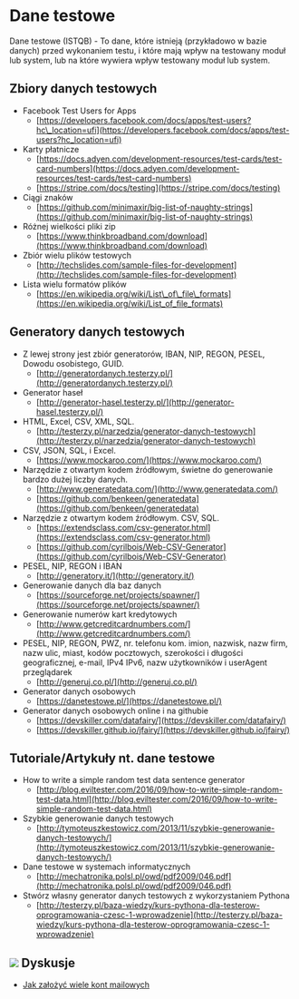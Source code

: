 # Dane testowe

Dane testowe \(ISTQB\) - To dane, które istnieją \(przykładowo w bazie danych\) przed wykonaniem testu, i które mają wpływ na testowany moduł lub system, lub na które wywiera wpływ testowany moduł lub system.

## Zbiory danych testowych

* Facebook Test Users for Apps
  * [https://developers.facebook.com/docs/apps/test-users?hc\_location=ufi](https://developers.facebook.com/docs/apps/test-users?hc_location=ufi)
* Karty płatnicze
  * [https://docs.adyen.com/development-resources/test-cards/test-card-numbers](https://docs.adyen.com/development-resources/test-cards/test-card-numbers)
  * [https://stripe.com/docs/testing](https://stripe.com/docs/testing)
* Ciągi znaków
  * [https://github.com/minimaxir/big-list-of-naughty-strings](https://github.com/minimaxir/big-list-of-naughty-strings)
* Różnej wielkości pliki zip
  * [https://www.thinkbroadband.com/download](https://www.thinkbroadband.com/download)
* Zbiór wielu plików testowych
  * [http://techslides.com/sample-files-for-development](http://techslides.com/sample-files-for-development)
* Lista wielu formatów plików
  * [https://en.wikipedia.org/wiki/List\_of\_file\_formats](https://en.wikipedia.org/wiki/List_of_file_formats)

## Generatory danych testowych

* Z lewej strony jest zbiór generatorów, IBAN, NIP, REGON, PESEL, Dowodu osobistego, GUID.
  * [http://generatordanych.testerzy.pl/](http://generatordanych.testerzy.pl/)
* Generator haseł
  * [http://generator-hasel.testerzy.pl/](http://generator-hasel.testerzy.pl/)
* HTML, Excel, CSV, XML, SQL.
  * [http://testerzy.pl/narzedzia/generator-danych-testowych](http://testerzy.pl/narzedzia/generator-danych-testowych)
* CSV, JSON, SQL, i Excel.
  * [https://www.mockaroo.com/](https://www.mockaroo.com/)
* Narzędzie z otwartym kodem źródłowym, świetne do generowanie bardzo dużej liczby danych.
  * [http://www.generatedata.com/](http://www.generatedata.com/)
  * [https://github.com/benkeen/generatedata](https://github.com/benkeen/generatedata)
* Narzędzie z otwartym kodem źródłowym. CSV, SQL.
  * [https://extendsclass.com/csv-generator.html](https://extendsclass.com/csv-generator.html)
  * [https://github.com/cyrilbois/Web-CSV-Generator](https://github.com/cyrilbois/Web-CSV-Generator)  
* PESEL, NIP, REGON i IBAN
  * [http://generatory.it/](http://generatory.it/)
* Generowanie danych dla baz danych
  * [https://sourceforge.net/projects/spawner/](https://sourceforge.net/projects/spawner/)
* Generowanie numerów kart kredytowych
  * [http://www.getcreditcardnumbers.com/](http://www.getcreditcardnumbers.com/)
* PESEL, NIP, REGON, PWZ, nr. telefonu kom. imion, nazwisk, nazw firm, nazw ulic, miast, kodów pocztowych, szerokości i długości geograficznej, e-mail, IPv4 IPv6, nazw użytkowników i userAgent przeglądarek
  * [http://generuj.co.pl/](http://generuj.co.pl/)
* Generator danych osobowych
  * [https://danetestowe.pl/](https://danetestowe.pl/)
* Generator danych osobowych online i na githubie
  * [https://devskiller.com/datafairy/](https://devskiller.com/datafairy/)
  * [https://devskiller.github.io/jfairy/](https://devskiller.github.io/jfairy/)

## Tutoriale/Artykuły nt. dane testowe

* How to write a simple random test data sentence generator
  * [http://blog.eviltester.com/2016/09/how-to-write-simple-random-test-data.html](http://blog.eviltester.com/2016/09/how-to-write-simple-random-test-data.html)
* Szybkie generowanie danych testowych
  * [http://tymoteuszkestowicz.com/2013/11/szybkie-generowanie-danych-testowych/](http://tymoteuszkestowicz.com/2013/11/szybkie-generowanie-danych-testowych/)
* Dane testowe w systemach informatycznych
  * [http://mechatronika.polsl.pl/owd/pdf2009/046.pdf](http://mechatronika.polsl.pl/owd/pdf2009/046.pdf)
* Stwórz własny generator danych testowych z wykorzystaniem Pythona
  * [http://testerzy.pl/baza-wiedzy/kurs-pythona-dla-testerow-oprogramowania-czesc-1-wprowadzenie](http://testerzy.pl/baza-wiedzy/kurs-pythona-dla-testerow-oprogramowania-czesc-1-wprowadzenie)

## ​![](https://firebasestorage.googleapis.com/v0/b/gitbook-28427.appspot.com/o/assets%2F-LH5DbF8PruqD5AZtwmh%2F-LHKkx7mAVJigxwJJBH9%2F-LHKmGcYOhjl50rjvg6r%2Ficons8-facebook-50.png?alt=media&token=2d9dce97-6f5e-49ac-91e5-19be0ac8a12f) Dyskusje

* [Jak założyć wiele kont mailowych](https://www.facebook.com/groups/TestowanieOprogramowania/permalink/1043251712364073/)

